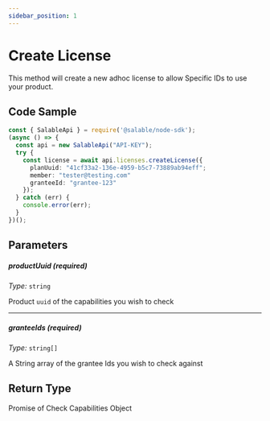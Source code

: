 ```yaml
---
sidebar_position: 1
---
```


# Create License

This method will create a new adhoc license to allow Specific IDs to use your product.

## Code Sample

```typescript
const { SalableApi } = require('@salable/node-sdk');
(async () => {
  const api = new SalableApi("API-KEY");
  try {
    const license = await api.licenses.createLicense({
      planUuid: "41cf33a2-136e-4959-b5c7-73889ab94eff";
      member: "tester@testing.com"
      granteeId: "grantee-123"
    });
  } catch (err) {
    console.error(err);
  }
})();
```

## Parameters

##### productUuid (_required_)

_Type:_ `string`

Product `uuid` of the capabilities you wish to check

---

##### granteeIds (_required_)

_Type:_ `string[]`

A String array of the grantee Ids you wish to check against

## Return Type

Promise of Check Capabilities Object
